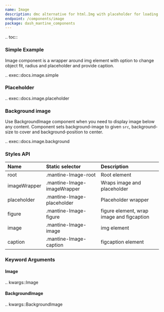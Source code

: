 ```yaml
---
name: Image
description: dmc alternative for html.Img with placeholder for loading and error states.
endpoint: /components/image
package: dash_mantine_components
---
```


.. toc::

### Simple Example

Image component is a wrapper around img element with option to change object fit, radius and placeholder and provide
caption.

.. exec::docs.image.simple

### Placeholder

.. exec::docs.image.placeholder

### Background image

Use BackgroundImage component when you need to display image below any content. Component sets background-image to 
given `src`, background-size to cover and background-position to center.

.. exec::docs.image.background

### Styles API

| Name         | Static selector             | Description                               |
|:-------------|:----------------------------|:------------------------------------------|
| root         | .mantine-Image-root         | Root element                              |
| imageWrapper | .mantine-Image-imageWrapper | Wraps image and placeholder               |
| placeholder  | .mantine-Image-placeholder  | Placeholder wrapper                       |
| figure       | .mantine-Image-figure       | figure element, wrap image and figcaption |
| image        | .mantine-Image-image        | img element                               |
| caption      | .mantine-Image-caption      | figcaption element                        |

### Keyword Arguments

#### Image

.. kwargs::Image

#### BackgroundImage

.. kwargs::BackgroundImage

